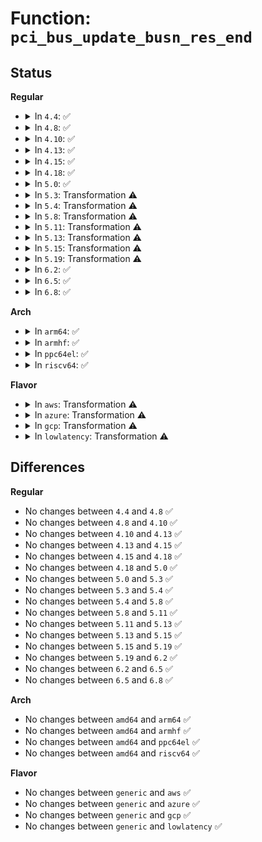 # Function: <code>pci_bus_update_busn_res_end</code>

## Status
<b>Regular</b>
<ul>
<li>
<details>
<summary>In <code>4.4</code>: ✅</summary>

```c
int pci_bus_update_busn_res_end(struct pci_bus *b, int bus_max);
```

**Collision:** Unique Global

**Inline:** No

**Transformation:** False

**Instances:**

```
In drivers/pci/probe.c (ffffffff814322f0)
Location: drivers/pci/probe.c:2225
Inline: False
Direct callers:
  - drivers/pci/probe.c:pci_scan_bridge
  - drivers/pci/probe.c:pci_scan_bridge
  - drivers/pci/probe.c:pci_scan_root_bus_msi
```
**Symbols:**

```
ffffffff814322f0-ffffffff8143241e: pci_bus_update_busn_res_end (STB_GLOBAL)
```
</details>
</li>
<li>
<details>
<summary>In <code>4.8</code>: ✅</summary>

```c
int pci_bus_update_busn_res_end(struct pci_bus *b, int bus_max);
```

**Collision:** Unique Global

**Inline:** No

**Transformation:** False

**Instances:**

```
In drivers/pci/probe.c (ffffffff8147db00)
Location: drivers/pci/probe.c:2265
Inline: False
Direct callers:
  - drivers/pci/probe.c:pci_scan_root_bus_msi
  - drivers/pci/probe.c:pci_scan_bridge
  - drivers/pci/probe.c:pci_scan_bridge
```
**Symbols:**

```
ffffffff8147db00-ffffffff8147dc36: pci_bus_update_busn_res_end (STB_GLOBAL)
```
</details>
</li>
<li>
<details>
<summary>In <code>4.10</code>: ✅</summary>

```c
int pci_bus_update_busn_res_end(struct pci_bus *b, int bus_max);
```

**Collision:** Unique Global

**Inline:** No

**Transformation:** False

**Instances:**

```
In drivers/pci/probe.c (ffffffff8149f1c0)
Location: drivers/pci/probe.c:2345
Inline: False
Direct callers:
  - drivers/pci/probe.c:pci_scan_root_bus_msi
  - drivers/pci/probe.c:pci_scan_bridge
  - drivers/pci/probe.c:pci_scan_bridge
```
**Symbols:**

```
ffffffff8149f1c0-ffffffff8149f2f6: pci_bus_update_busn_res_end (STB_GLOBAL)
```
</details>
</li>
<li>
<details>
<summary>In <code>4.13</code>: ✅</summary>

```c
int pci_bus_update_busn_res_end(struct pci_bus *b, int bus_max);
```

**Collision:** Unique Global

**Inline:** No

**Transformation:** False

**Instances:**

```
In drivers/pci/probe.c (ffffffff814a8fd0)
Location: drivers/pci/probe.c:2461
Inline: False
Direct callers:
  - drivers/pci/probe.c:pci_scan_root_bus
  - drivers/pci/probe.c:pci_scan_root_bus_bridge
  - drivers/pci/probe.c:pci_scan_bridge
  - drivers/pci/probe.c:pci_scan_bridge
```
**Symbols:**

```
ffffffff814a8fd0-ffffffff814a9105: pci_bus_update_busn_res_end (STB_GLOBAL)
```
</details>
</li>
<li>
<details>
<summary>In <code>4.15</code>: ✅</summary>

```c
int pci_bus_update_busn_res_end(struct pci_bus *b, int bus_max);
```

**Collision:** Unique Global

**Inline:** No

**Transformation:** False

**Instances:**

```
In drivers/pci/probe.c (ffffffff814e8000)
Location: drivers/pci/probe.c:2688
Inline: False
Direct callers:
  - drivers/pci/probe.c:pci_scan_root_bus
  - drivers/pci/probe.c:pci_scan_root_bus_bridge
  - drivers/pci/probe.c:pci_scan_bridge_extend
  - drivers/pci/probe.c:pci_scan_bridge_extend
```
**Symbols:**

```
ffffffff814e8000-ffffffff814e8135: pci_bus_update_busn_res_end (STB_GLOBAL)
```
</details>
</li>
<li>
<details>
<summary>In <code>4.18</code>: ✅</summary>

```c
int pci_bus_update_busn_res_end(struct pci_bus *b, int bus_max);
```

**Collision:** Unique Global

**Inline:** No

**Transformation:** False

**Instances:**

```
In drivers/pci/probe.c (ffffffff81517660)
Location: drivers/pci/probe.c:2905
Inline: False
Direct callers:
  - drivers/pci/probe.c:pci_scan_root_bus
  - drivers/pci/probe.c:pci_scan_root_bus_bridge
  - drivers/pci/probe.c:pci_scan_bridge_extend
  - drivers/pci/probe.c:pci_scan_bridge_extend
```
**Symbols:**

```
ffffffff81517660-ffffffff81517797: pci_bus_update_busn_res_end (STB_GLOBAL)
```
</details>
</li>
<li>
<details>
<summary>In <code>5.0</code>: ✅</summary>

```c
int pci_bus_update_busn_res_end(struct pci_bus *b, int bus_max);
```

**Collision:** Unique Global

**Inline:** No

**Transformation:** False

**Instances:**

```
In drivers/pci/probe.c (ffffffff8152d0e0)
Location: drivers/pci/probe.c:3031
Inline: False
Direct callers:
  - drivers/pci/probe.c:pci_scan_root_bus
  - drivers/pci/probe.c:pci_scan_root_bus_bridge
  - drivers/pci/probe.c:pci_scan_bridge_extend
  - drivers/pci/probe.c:pci_scan_bridge_extend
```
**Symbols:**

```
ffffffff8152d0e0-ffffffff8152d217: pci_bus_update_busn_res_end (STB_GLOBAL)
```
</details>
</li>
<li>
<details>
<summary>In <code>5.3</code>: Transformation ⚠️</summary>

```c
int pci_bus_update_busn_res_end(struct pci_bus *b, int bus_max);
```

**Collision:** Unique Global

**Inline:** No

**Transformation:** True

**Instances:**

```
In drivers/pci/probe.c (0)
Location: drivers/pci/probe.c:3257
Inline: False
Direct callers:
  - drivers/pci/probe.c:pci_scan_root_bus
  - drivers/pci/probe.c:pci_scan_root_bus_bridge
  - drivers/pci/probe.c:pci_scan_bridge_extend
  - drivers/pci/probe.c:pci_scan_bridge_extend
  - drivers/pci/probe.c:pci_scan_bridge_extend
  - drivers/pci/probe.c:pci_scan_bridge_extend
```
**Symbols:**

```
ffffffff8155d65d-ffffffff8155d6c2: pci_bus_update_busn_res_end.cold (STB_LOCAL)
ffffffff8155b890-ffffffff8155b96c: pci_bus_update_busn_res_end (STB_GLOBAL)
```
</details>
</li>
<li>
<details>
<summary>In <code>5.4</code>: Transformation ⚠️</summary>

```c
int pci_bus_update_busn_res_end(struct pci_bus *b, int bus_max);
```

**Collision:** Unique Global

**Inline:** No

**Transformation:** True

**Instances:**

```
In drivers/pci/probe.c (0)
Location: drivers/pci/probe.c:2991
Inline: False
Direct callers:
  - drivers/pci/probe.c:pci_scan_root_bus
  - drivers/pci/probe.c:pci_scan_root_bus_bridge
  - drivers/pci/probe.c:pci_scan_bridge_extend
  - drivers/pci/probe.c:pci_scan_bridge_extend
  - drivers/pci/probe.c:pci_scan_bridge_extend
  - drivers/pci/probe.c:pci_scan_bridge_extend
```
**Symbols:**

```
ffffffff8157e6d1-ffffffff8157e736: pci_bus_update_busn_res_end.cold (STB_LOCAL)
ffffffff8157c940-ffffffff8157ca1c: pci_bus_update_busn_res_end (STB_GLOBAL)
```
</details>
</li>
<li>
<details>
<summary>In <code>5.8</code>: Transformation ⚠️</summary>

```c
int pci_bus_update_busn_res_end(struct pci_bus *b, int bus_max);
```

**Collision:** Unique Global

**Inline:** No

**Transformation:** True

**Instances:**

```
In drivers/pci/probe.c (0)
Location: drivers/pci/probe.c:3043
Inline: False
Direct callers:
  - drivers/pci/probe.c:pci_scan_root_bus
  - drivers/pci/probe.c:pci_scan_root_bus_bridge
  - drivers/pci/probe.c:pci_scan_bridge_extend
  - drivers/pci/probe.c:pci_scan_bridge_extend
  - drivers/pci/probe.c:pci_scan_bridge_extend
  - drivers/pci/probe.c:pci_scan_bridge_extend
```
**Symbols:**

```
ffffffff81623be8-ffffffff81623c4d: pci_bus_update_busn_res_end.cold (STB_LOCAL)
ffffffff81621ed0-ffffffff81621fac: pci_bus_update_busn_res_end (STB_GLOBAL)
```
</details>
</li>
<li>
<details>
<summary>In <code>5.11</code>: Transformation ⚠️</summary>

```c
int pci_bus_update_busn_res_end(struct pci_bus *b, int bus_max);
```

**Collision:** Unique Global

**Inline:** No

**Transformation:** True

**Instances:**

```
In drivers/pci/probe.c (0)
Location: drivers/pci/probe.c:3050
Inline: False
Direct callers:
  - drivers/pci/probe.c:pci_scan_root_bus
  - drivers/pci/probe.c:pci_scan_root_bus_bridge
  - drivers/pci/probe.c:pci_scan_bridge_extend
  - drivers/pci/probe.c:pci_scan_bridge_extend
  - drivers/pci/probe.c:pci_scan_bridge_extend
  - drivers/pci/probe.c:pci_scan_bridge_extend
```
**Symbols:**

```
ffffffff81bf7900-ffffffff81bf7965: pci_bus_update_busn_res_end.cold (STB_LOCAL)
ffffffff81648ac0-ffffffff81648b9c: pci_bus_update_busn_res_end (STB_GLOBAL)
```
</details>
</li>
<li>
<details>
<summary>In <code>5.13</code>: Transformation ⚠️</summary>

```c
int pci_bus_update_busn_res_end(struct pci_bus *b, int bus_max);
```

**Collision:** Unique Global

**Inline:** No

**Transformation:** True

**Instances:**

```
In drivers/pci/probe.c (0)
Location: drivers/pci/probe.c:3094
Inline: False
Direct callers:
  - drivers/pci/probe.c:pci_scan_root_bus
  - drivers/pci/probe.c:pci_scan_root_bus_bridge
  - drivers/pci/probe.c:pci_scan_bridge_extend
  - drivers/pci/probe.c:pci_scan_bridge_extend
  - drivers/pci/probe.c:pci_scan_bridge_extend
  - drivers/pci/probe.c:pci_scan_bridge_extend
```
**Symbols:**

```
ffffffff81be97a6-ffffffff81be980b: pci_bus_update_busn_res_end.cold (STB_LOCAL)
ffffffff8162b680-ffffffff8162b75c: pci_bus_update_busn_res_end (STB_GLOBAL)
```
</details>
</li>
<li>
<details>
<summary>In <code>5.15</code>: Transformation ⚠️</summary>

```c
int pci_bus_update_busn_res_end(struct pci_bus *b, int bus_max);
```

**Collision:** Unique Global

**Inline:** No

**Transformation:** True

**Instances:**

```
In drivers/pci/probe.c (0)
Location: drivers/pci/probe.c:3136
Inline: False
Direct callers:
  - drivers/pci/probe.c:pci_scan_root_bus
  - drivers/pci/probe.c:pci_scan_root_bus_bridge
  - drivers/pci/probe.c:pci_scan_bridge_extend
  - drivers/pci/probe.c:pci_scan_bridge_extend
  - drivers/pci/probe.c:pci_scan_bridge_extend
  - drivers/pci/probe.c:pci_scan_bridge_extend
```
**Symbols:**

```
ffffffff81ce414c-ffffffff81ce41b1: pci_bus_update_busn_res_end.cold (STB_LOCAL)
ffffffff8169ab50-ffffffff8169ac2c: pci_bus_update_busn_res_end (STB_GLOBAL)
```
</details>
</li>
<li>
<details>
<summary>In <code>5.19</code>: Transformation ⚠️</summary>

```c
int pci_bus_update_busn_res_end(struct pci_bus *b, int bus_max);
```

**Collision:** Unique Global

**Inline:** No

**Transformation:** True

**Instances:**

```
In drivers/pci/probe.c (0)
Location: drivers/pci/probe.c:3107
Inline: False
Direct callers:
  - drivers/pci/probe.c:pci_scan_root_bus
  - drivers/pci/probe.c:pci_scan_root_bus_bridge
  - drivers/pci/probe.c:pci_scan_bridge_extend
```
**Symbols:**

```
ffffffff81eaab61-ffffffff81eaabc1: pci_bus_update_busn_res_end.cold (STB_LOCAL)
ffffffff817bc2e0-ffffffff817bc3cb: pci_bus_update_busn_res_end (STB_GLOBAL)
```
</details>
</li>
<li>
<details>
<summary>In <code>6.2</code>: ✅</summary>

```c
int pci_bus_update_busn_res_end(struct pci_bus *b, int bus_max);
```

**Collision:** Unique Global

**Inline:** No

**Transformation:** False

**Instances:**

```
In drivers/pci/probe.c (ffffffff818d8160)
Location: drivers/pci/probe.c:3117
Inline: False
Direct callers:
  - drivers/pci/probe.c:pci_scan_root_bus
  - drivers/pci/probe.c:pci_scan_root_bus_bridge
  - drivers/pci/probe.c:pci_scan_bridge_extend
```
**Symbols:**

```
ffffffff818d8160-ffffffff818d8293: pci_bus_update_busn_res_end (STB_GLOBAL)
```
</details>
</li>
<li>
<details>
<summary>In <code>6.5</code>: ✅</summary>

```c
int pci_bus_update_busn_res_end(struct pci_bus *b, int bus_max);
```

**Collision:** Unique Global

**Inline:** No

**Transformation:** False

**Instances:**

```
In drivers/pci/probe.c (ffffffff8191b430)
Location: drivers/pci/probe.c:3131
Inline: False
Direct callers:
  - drivers/pci/probe.c:pci_scan_root_bus
  - drivers/pci/probe.c:pci_scan_root_bus_bridge
  - drivers/pci/probe.c:pci_scan_bridge_extend
```
**Symbols:**

```
ffffffff8191b430-ffffffff8191b563: pci_bus_update_busn_res_end (STB_GLOBAL)
```
</details>
</li>
<li>
<details>
<summary>In <code>6.8</code>: ✅</summary>

```c
int pci_bus_update_busn_res_end(struct pci_bus *b, int bus_max);
```

**Collision:** Unique Global

**Inline:** No

**Transformation:** False

**Instances:**

```
In drivers/pci/probe.c (ffffffff81963860)
Location: drivers/pci/probe.c:3180
Inline: False
Direct callers:
  - drivers/pci/probe.c:pci_scan_root_bus
  - drivers/pci/probe.c:pci_scan_root_bus_bridge
  - drivers/pci/probe.c:pci_scan_bridge_extend
```
**Symbols:**

```
ffffffff81963860-ffffffff81963993: pci_bus_update_busn_res_end (STB_GLOBAL)
```
</details>
</li>
</ul>
<b>Arch</b>
<ul>
<li>
<details>
<summary>In <code>arm64</code>: ✅</summary>

```c
int pci_bus_update_busn_res_end(struct pci_bus *b, int bus_max);
```

**Collision:** Unique Global

**Inline:** No

**Transformation:** False

**Instances:**

```
In drivers/pci/probe.c (ffff8000106e0068)
Location: drivers/pci/probe.c:2991
Inline: False
Direct callers:
  - drivers/pci/probe.c:pci_scan_root_bus
  - drivers/pci/probe.c:pci_scan_root_bus_bridge
  - drivers/pci/probe.c:pci_scan_bridge_extend
  - drivers/pci/probe.c:pci_scan_bridge_extend
```
**Symbols:**

```
ffff8000106e0068-ffff8000106e0178: pci_bus_update_busn_res_end (STB_GLOBAL)
```
</details>
</li>
<li>
<details>
<summary>In <code>armhf</code>: ✅</summary>

```c
int pci_bus_update_busn_res_end(struct pci_bus *b, int bus_max);
```

**Collision:** Unique Global

**Inline:** No

**Transformation:** False

**Instances:**

```
In drivers/pci/probe.c (c087bd1c)
Location: drivers/pci/probe.c:2991
Inline: False
Direct callers:
  - drivers/pci/probe.c:pci_scan_root_bus
  - drivers/pci/probe.c:pci_scan_root_bus_bridge
  - drivers/pci/probe.c:pci_scan_bridge_extend
  - drivers/pci/probe.c:pci_scan_bridge_extend
  - drivers/pci/probe.c:pci_scan_bridge_extend
  - drivers/pci/probe.c:pci_scan_bridge_extend
```
**Symbols:**

```
c087bd1c-c087be20: pci_bus_update_busn_res_end (STB_GLOBAL)
```
</details>
</li>
<li>
<details>
<summary>In <code>ppc64el</code>: ✅</summary>

```c
int pci_bus_update_busn_res_end(struct pci_bus *b, int bus_max);
```

**Collision:** Unique Global

**Inline:** No

**Transformation:** False

**Instances:**

```
In drivers/pci/probe.c (c000000000858dd0)
Location: drivers/pci/probe.c:2991
Inline: False
Direct callers:
  - arch/powerpc/kernel/pci-common.c:pcibios_scan_phb
  - arch/powerpc/kernel/pci-common.c:pcibios_scan_phb
  - drivers/pci/probe.c:pci_scan_root_bus
  - drivers/pci/probe.c:pci_scan_root_bus_bridge
  - drivers/pci/probe.c:pci_scan_bridge_extend
  - drivers/pci/probe.c:pci_scan_bridge_extend
  - drivers/pci/probe.c:pci_scan_bridge_extend
```
**Symbols:**

```
c000000000858dd0-c000000000858f30: pci_bus_update_busn_res_end (STB_GLOBAL)
```
</details>
</li>
<li>
<details>
<summary>In <code>riscv64</code>: ✅</summary>

```c
int pci_bus_update_busn_res_end(struct pci_bus *b, int bus_max);
```

**Collision:** Unique Global

**Inline:** No

**Transformation:** False

**Instances:**

```
In drivers/pci/probe.c (ffffffe0004b7f8a)
Location: drivers/pci/probe.c:2991
Inline: False
Direct callers:
  - drivers/pci/probe.c:pci_scan_root_bus
  - drivers/pci/probe.c:pci_scan_root_bus_bridge
  - drivers/pci/probe.c:pci_scan_bridge_extend
  - drivers/pci/probe.c:pci_scan_bridge_extend
  - drivers/pci/probe.c:pci_scan_bridge_extend
  - drivers/pci/probe.c:pci_scan_bridge_extend
```
**Symbols:**

```
ffffffe0004b7f8a-ffffffe0004b8062: pci_bus_update_busn_res_end (STB_GLOBAL)
```
</details>
</li>
</ul>
<b>Flavor</b>
<ul>
<li>
<details>
<summary>In <code>aws</code>: Transformation ⚠️</summary>

```c
int pci_bus_update_busn_res_end(struct pci_bus *b, int bus_max);
```

**Collision:** Unique Global

**Inline:** No

**Transformation:** True

**Instances:**

```
In drivers/pci/probe.c (0)
Location: drivers/pci/probe.c:2991
Inline: False
Direct callers:
  - drivers/pci/probe.c:pci_scan_root_bus
  - drivers/pci/probe.c:pci_scan_root_bus_bridge
  - drivers/pci/probe.c:pci_scan_bridge_extend
  - drivers/pci/probe.c:pci_scan_bridge_extend
  - drivers/pci/probe.c:pci_scan_bridge_extend
  - drivers/pci/probe.c:pci_scan_bridge_extend
```
**Symbols:**

```
ffffffff81572bf1-ffffffff81572c56: pci_bus_update_busn_res_end.cold (STB_LOCAL)
ffffffff81570e60-ffffffff81570f3c: pci_bus_update_busn_res_end (STB_GLOBAL)
```
</details>
</li>
<li>
<details>
<summary>In <code>azure</code>: Transformation ⚠️</summary>

```c
int pci_bus_update_busn_res_end(struct pci_bus *b, int bus_max);
```

**Collision:** Unique Global

**Inline:** No

**Transformation:** True

**Instances:**

```
In drivers/pci/probe.c (0)
Location: drivers/pci/probe.c:2991
Inline: False
Direct callers:
  - drivers/pci/probe.c:pci_scan_root_bus
  - drivers/pci/probe.c:pci_scan_root_bus_bridge
  - drivers/pci/probe.c:pci_scan_bridge_extend
  - drivers/pci/probe.c:pci_scan_bridge_extend
  - drivers/pci/probe.c:pci_scan_bridge_extend
  - drivers/pci/probe.c:pci_scan_bridge_extend
```
**Symbols:**

```
ffffffff81561351-ffffffff815613b6: pci_bus_update_busn_res_end.cold (STB_LOCAL)
ffffffff8155f5c0-ffffffff8155f69c: pci_bus_update_busn_res_end (STB_GLOBAL)
```
</details>
</li>
<li>
<details>
<summary>In <code>gcp</code>: Transformation ⚠️</summary>

```c
int pci_bus_update_busn_res_end(struct pci_bus *b, int bus_max);
```

**Collision:** Unique Global

**Inline:** No

**Transformation:** True

**Instances:**

```
In drivers/pci/probe.c (0)
Location: drivers/pci/probe.c:2991
Inline: False
Direct callers:
  - drivers/pci/probe.c:pci_scan_root_bus
  - drivers/pci/probe.c:pci_scan_root_bus_bridge
  - drivers/pci/probe.c:pci_scan_bridge_extend
  - drivers/pci/probe.c:pci_scan_bridge_extend
  - drivers/pci/probe.c:pci_scan_bridge_extend
  - drivers/pci/probe.c:pci_scan_bridge_extend
```
**Symbols:**

```
ffffffff81572421-ffffffff81572486: pci_bus_update_busn_res_end.cold (STB_LOCAL)
ffffffff81570690-ffffffff8157076c: pci_bus_update_busn_res_end (STB_GLOBAL)
```
</details>
</li>
<li>
<details>
<summary>In <code>lowlatency</code>: Transformation ⚠️</summary>

```c
int pci_bus_update_busn_res_end(struct pci_bus *b, int bus_max);
```

**Collision:** Unique Global

**Inline:** No

**Transformation:** True

**Instances:**

```
In drivers/pci/probe.c (0)
Location: drivers/pci/probe.c:2991
Inline: False
Direct callers:
  - drivers/pci/probe.c:pci_scan_root_bus
  - drivers/pci/probe.c:pci_scan_root_bus_bridge
  - drivers/pci/probe.c:pci_scan_bridge_extend
  - drivers/pci/probe.c:pci_scan_bridge_extend
  - drivers/pci/probe.c:pci_scan_bridge_extend
  - drivers/pci/probe.c:pci_scan_bridge_extend
```
**Symbols:**

```
ffffffff8158c901-ffffffff8158c966: pci_bus_update_busn_res_end.cold (STB_LOCAL)
ffffffff8158ab70-ffffffff8158ac4c: pci_bus_update_busn_res_end (STB_GLOBAL)
```
</details>
</li>
</ul>

## Differences
<b>Regular</b>
<ul>
<li>
No changes between <code>4.4</code> and <code>4.8</code> ✅
</li>
<li>
No changes between <code>4.8</code> and <code>4.10</code> ✅
</li>
<li>
No changes between <code>4.10</code> and <code>4.13</code> ✅
</li>
<li>
No changes between <code>4.13</code> and <code>4.15</code> ✅
</li>
<li>
No changes between <code>4.15</code> and <code>4.18</code> ✅
</li>
<li>
No changes between <code>4.18</code> and <code>5.0</code> ✅
</li>
<li>
No changes between <code>5.0</code> and <code>5.3</code> ✅
</li>
<li>
No changes between <code>5.3</code> and <code>5.4</code> ✅
</li>
<li>
No changes between <code>5.4</code> and <code>5.8</code> ✅
</li>
<li>
No changes between <code>5.8</code> and <code>5.11</code> ✅
</li>
<li>
No changes between <code>5.11</code> and <code>5.13</code> ✅
</li>
<li>
No changes between <code>5.13</code> and <code>5.15</code> ✅
</li>
<li>
No changes between <code>5.15</code> and <code>5.19</code> ✅
</li>
<li>
No changes between <code>5.19</code> and <code>6.2</code> ✅
</li>
<li>
No changes between <code>6.2</code> and <code>6.5</code> ✅
</li>
<li>
No changes between <code>6.5</code> and <code>6.8</code> ✅
</li>
</ul>
<b>Arch</b>
<ul>
<li>
No changes between <code>amd64</code> and <code>arm64</code> ✅
</li>
<li>
No changes between <code>amd64</code> and <code>armhf</code> ✅
</li>
<li>
No changes between <code>amd64</code> and <code>ppc64el</code> ✅
</li>
<li>
No changes between <code>amd64</code> and <code>riscv64</code> ✅
</li>
</ul>
<b>Flavor</b>
<ul>
<li>
No changes between <code>generic</code> and <code>aws</code> ✅
</li>
<li>
No changes between <code>generic</code> and <code>azure</code> ✅
</li>
<li>
No changes between <code>generic</code> and <code>gcp</code> ✅
</li>
<li>
No changes between <code>generic</code> and <code>lowlatency</code> ✅
</li>
</ul>
